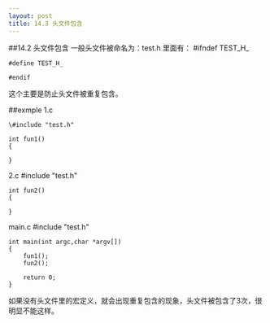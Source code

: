 ```yaml
---
layout: post
title: 14.3 头文件包含 
---
```

##14.2 头文件包含 
一般头文件被命名为：test.h
里面有：
	#ifndef TEST_H_

	#define TEST_H_

	#endif

这个主要是防止头文件被重复包含。

##exmple
1.c

	\#include "test.h"

	int fun1()
	{

	}	
2.c
	\#include "test.h"

	int fun2()
	{

	}
main.c
	\#include "test.h"

	int main(int argc,char *argv[])
	{
		fun1();
		fun2();

		return 0;
	}
如果没有头文件里的宏定义，就会出现重复包含的现象，头文件被包含了3次，很明显不能这样。


